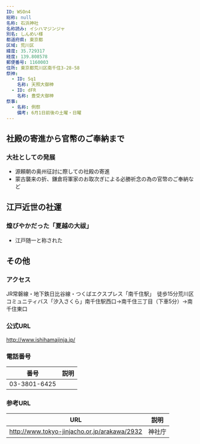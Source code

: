 ```yaml
---
ID: WSOn4
総称: null
名称: 石浜神社
名称読み: イシハマジンジャ
別名: しんめい様
都道府県: 東京都
区域: 荒川区
緯度: 35.729317
経度: 139.808578
郵便番号: 1160003
住所: 東京都荒川区南千住3-28-58
祭神:
  - ID: Sq1
    名称: 天照大御神
  - ID: dFR
    名称: 豊受大御神
祭事:
  - 名称: 例祭
    備考: 6月1日前後の土曜・日曜
---
```


## 社殿の寄進から官幣のご奉納まで

### 大社としての発展

- 源頼朝の奥州征討に際しての社殿の寄進
- 蒙古襲来の折、鎌倉将軍家のお取次ぎによる必勝祈念の為の官幣のご奉納など

## 江戸近世の社運

### 煌びやかだった「夏越の大祓」

- 江戸随一と称された

## その他

### アクセス

JR常磐線・地下鉄日比谷線・つくばエクスプレス「南千住駅」　徒歩15分荒川区コミュニティバス「汐入さくら」南千住駅西口→南千住三丁目（下車5分）→南千住東口

### 公式URL

http://www.ishihamajinja.jp/

### 電話番号

| 番号         | 説明 |
| ------------ | ---- |
| 03-3801-6425 |      |

### 参考URL

| URL                                          | 説明   |
| -------------------------------------------- | ------ |
| http://www.tokyo-jinjacho.or.jp/arakawa/2932 | 神社庁 |
